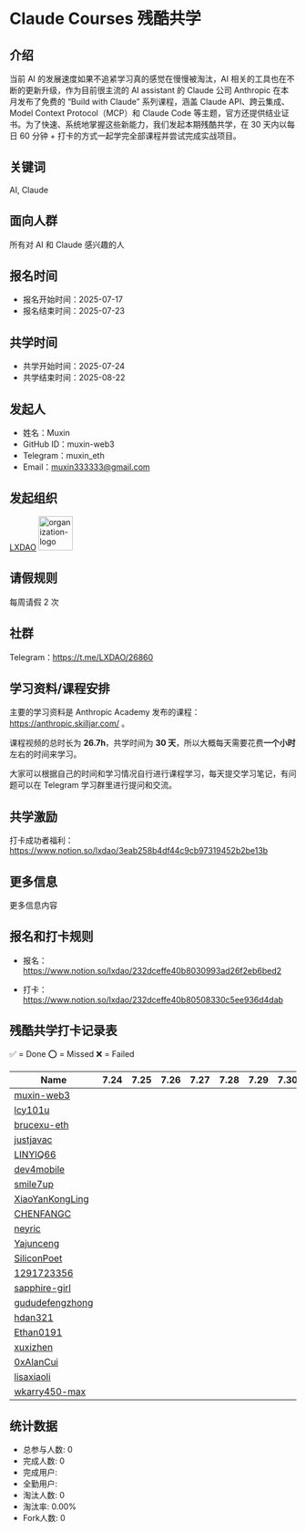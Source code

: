 # Claude Courses 残酷共学

## 介绍

当前 AI 的发展速度如果不追紧学习真的感觉在慢慢被淘汰，AI 相关的工具也在不断的更新升级，作为目前很主流的 AI assistant 的 Claude 公司 Anthropic 在本月发布了免费的 “Build with Claude” 系列课程，涵盖 Claude API、跨云集成、Model Context Protocol（MCP）和 Claude Code 等主题，官方还提供结业证书。为了快速、系统地掌握这些新能力，我们发起本期残酷共学，在 30 天内以每日 60 分钟 + 打卡的方式一起学完全部课程并尝试完成实战项目。

## 关键词

AI, Claude

## 面向人群

所有对 AI 和 Claude 感兴趣的人

## 报名时间

- 报名开始时间：2025-07-17
- 报名结束时间：2025-07-23

## 共学时间

- 共学开始时间：2025-07-24
- 共学结束时间：2025-08-22

## 发起人

- 姓名：Muxin
- GitHub ID：muxin-web3
- Telegram：muxin_eth
- Email：muxin333333@gmail.com

## 发起组织

[LXDAO](https://lxdao.io/) <img alt="organization-logo" height="60px" width="60px" src="https://avatars.githubusercontent.com/u/167147327?s=200&v=4" />

## 请假规则

每周请假 2 次

## 社群

Telegram：https://t.me/LXDAO/26860

## 学习资料/课程安排

主要的学习资料是 Anthropic Academy 发布的课程：https://anthropic.skilljar.com/ 。

课程视频的总时长为 **26.7h**，共学时间为 **30 天**，所以大概每天需要花费**一个小时**左右的时间来学习。

大家可以根据自己的时间和学习情况自行进行课程学习，每天提交学习笔记，有问题可以在 Telegram 学习群里进行提问和交流。

## 共学激励

打卡成功者福利：https://www.notion.so/lxdao/3eab258b4df44c9cb97319452b2be13b

## 更多信息

更多信息内容

## 报名和打卡规则

- 报名：https://www.notion.so/lxdao/232dceffe40b8030993ad26f2eb6bed2

- 打卡：https://www.notion.so/lxdao/232dceffe40b80508330c5ee936d4dab

## 残酷共学打卡记录表

✅ = Done ⭕️ = Missed ❌ = Failed

<!-- START_COMMIT_TABLE -->
| Name | 7.24 | 7.25 | 7.26 | 7.27 | 7.28 | 7.29 | 7.30 | 7.31 | 8.01 | 8.02 | 8.03 | 8.04 | 8.05 | 8.06 | 8.07 | 8.08 | 8.09 | 8.10 | 8.11 | 8.12 | 8.13 | 8.14 | 8.15 | 8.16 | 8.17 | 8.18 | 8.19 | 8.20 | 8.21 | 8.22 |
| ------------- | ---- | ---- | ---- | ---- | ---- | ---- | ---- | ---- | ---- | ---- | ---- | ---- | ---- | ---- | ---- | ---- | ---- | ---- | ---- | ---- | ---- | ---- | ---- | ---- | ---- | ---- | ---- | ---- | ---- | ---- |
| [muxin-web3](https://github.com/IntensiveCoLearning/claude_courses/blob/main/muxin-web3.md) | | | | | | | | |   |   |   |   |   |   |   |   |   |   |   |   |   |   |   |   |   | | | | | |
| [lcy101u](https://github.com/IntensiveCoLearning/claude_courses/blob/main/lcy101u.md) | | | | | | | | |   |   |   |   |   |   |   |   |   |   |   |   |   |   |   |   |   | | | | | |
| [brucexu-eth](https://github.com/IntensiveCoLearning/claude_courses/blob/main/brucexu-eth.md) | | | | | | | | |   |   |   |   |   |   |   |   |   |   |   |   |   |   |   |   |   | | | | | |
| [justjavac](https://github.com/IntensiveCoLearning/claude_courses/blob/main/justjavac.md) | | | | | | | | |   |   |   |   |   |   |   |   |   |   |   |   |   |   |   |   |   | | | | | |
| [LINYIQ66](https://github.com/IntensiveCoLearning/claude_courses/blob/main/LINYIQ66.md) | | | | | | | | |   |   |   |   |   |   |   |   |   |   |   |   |   |   |   |   |   | | | | | |
| [dev4mobile](https://github.com/IntensiveCoLearning/claude_courses/blob/main/dev4mobile.md) | | | | | | | | |   |   |   |   |   |   |   |   |   |   |   |   |   |   |   |   |   | | | | | |
| [smile7up](https://github.com/IntensiveCoLearning/claude_courses/blob/main/smile7up.md) | | | | | | | | |   |   |   |   |   |   |   |   |   |   |   |   |   |   |   |   |   | | | | | |
| [XiaoYanKongLing](https://github.com/IntensiveCoLearning/claude_courses/blob/main/XiaoYanKongLing.md) | | | | | | | | |   |   |   |   |   |   |   |   |   |   |   |   |   |   |   |   |   | | | | | |
| [CHENFANGC](https://github.com/IntensiveCoLearning/claude_courses/blob/main/CHENFANGC.md) | | | | | | | | |   |   |   |   |   |   |   |   |   |   |   |   |   |   |   |   |   | | | | | |
| [neyric](https://github.com/IntensiveCoLearning/claude_courses/blob/main/neyric.md) | | | | | | | | |   |   |   |   |   |   |   |   |   |   |   |   |   |   |   |   |   | | | | | |
| [Yajunceng](https://github.com/IntensiveCoLearning/claude_courses/blob/main/Yajunceng.md) | | | | | | | | |   |   |   |   |   |   |   |   |   |   |   |   |   |   |   |   |   | | | | | |
| [SiliconPoet](https://github.com/IntensiveCoLearning/claude_courses/blob/main/SiliconPoet.md) | | | | | | | | |   |   |   |   |   |   |   |   |   |   |   |   |   |   |   |   |   | | | | | |
| [1291723356](https://github.com/IntensiveCoLearning/claude_courses/blob/main/1291723356.md) | | | | | | | | |   |   |   |   |   |   |   |   |   |   |   |   |   |   |   |   |   | | | | | |
| [sapphire-girl](https://github.com/IntensiveCoLearning/claude_courses/blob/main/sapphire-girl.md) | | | | | | | | |   |   |   |   |   |   |   |   |   |   |   |   |   |   |   |   |   | | | | | |
| [gududefengzhong](https://github.com/IntensiveCoLearning/claude_courses/blob/main/gududefengzhong.md) | | | | | | | | |   |   |   |   |   |   |   |   |   |   |   |   |   |   |   |   |   | | | | | |
| [hdan321](https://github.com/IntensiveCoLearning/claude_courses/blob/main/hdan321.md) | | | | | | | | |   |   |   |   |   |   |   |   |   |   |   |   |   |   |   |   |   | | | | | |
| [Ethan0191](https://github.com/IntensiveCoLearning/claude_courses/blob/main/Ethan0191.md) | | | | | | | | |   |   |   |   |   |   |   |   |   |   |   |   |   |   |   |   |   | | | | | |
| [xuxizhen](https://github.com/IntensiveCoLearning/claude_courses/blob/main/xuxizhen.md) | | | | | | | | |   |   |   |   |   |   |   |   |   |   |   |   |   |   |   |   |   | | | | | |
| [0xAlanCui](https://github.com/IntensiveCoLearning/claude_courses/blob/main/0xAlanCui.md) | | | | | | | | |   |   |   |   |   |   |   |   |   |   |   |   |   |   |   |   |   | | | | | |
| [lisaxiaoli](https://github.com/IntensiveCoLearning/claude_courses/blob/main/lisaxiaoli.md) | | | | | | | | |   |   |   |   |   |   |   |   |   |   |   |   |   |   |   |   |   | | | | | |
| [wkarry450-max](https://github.com/IntensiveCoLearning/claude_courses/blob/main/wkarry450-max.md) | | | | | | | | |   |   |   |   |   |   |   |   |   |   |   |   |   |   |   |   |   | | | | | |
<!-- END_COMMIT_TABLE -->
























<!-- STATISTICALDATA_START -->
## 统计数据

- 总参与人数: 0
- 完成人数: 0
- 完成用户: 
- 全勤用户: 
- 淘汰人数: 0
- 淘汰率: 0.00%
- Fork人数: 0
<!-- STATISTICALDATA_END -->
